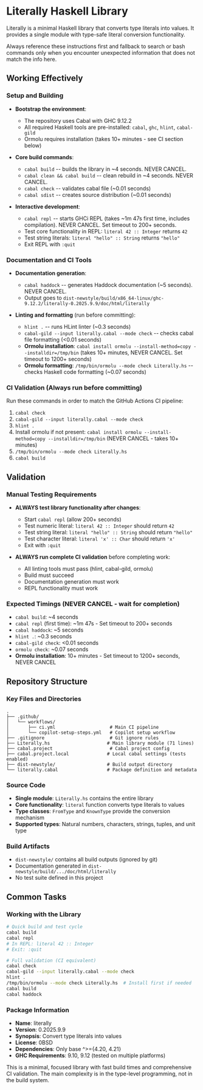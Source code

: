 # Literally Haskell Library

Literally is a minimal Haskell library that converts type literals into values. It provides a single module with type-safe literal conversion functionality.

Always reference these instructions first and fallback to search or bash commands only when you encounter unexpected information that does not match the info here.

## Working Effectively

### Setup and Building
- **Bootstrap the environment**:
  - The repository uses Cabal with GHC 9.12.2
  - All required Haskell tools are pre-installed: `cabal`, `ghc`, `hlint`, `cabal-gild`
  - Ormolu requires installation (takes 10+ minutes - see CI section below)

- **Core build commands**:
  - `cabal build` -- builds the library in ~4 seconds. NEVER CANCEL.
  - `cabal clean && cabal build` -- clean rebuild in ~4 seconds. NEVER CANCEL.
  - `cabal check` -- validates cabal file (~0.01 seconds)
  - `cabal sdist` -- creates source distribution (~0.01 seconds)

- **Interactive development**:
  - `cabal repl` -- starts GHCi REPL (takes ~1m 47s first time, includes compilation). NEVER CANCEL. Set timeout to 200+ seconds.
  - Test core functionality in REPL: `literal 42 :: Integer` returns `42`
  - Test string literals: `literal "hello" :: String` returns `"hello"`
  - Exit REPL with `:quit`

### Documentation and CI Tools
- **Documentation generation**:
  - `cabal haddock` -- generates Haddock documentation (~5 seconds). NEVER CANCEL.
  - Output goes to `dist-newstyle/build/x86_64-linux/ghc-9.12.2/literally-0.2025.9.9/doc/html/literally`

- **Linting and formatting** (run before committing):
  - `hlint .` -- runs HLint linter (~0.3 seconds)
  - `cabal-gild --input literally.cabal --mode check` -- checks cabal file formatting (<0.01 seconds)
  - **Ormolu installation**: `cabal install ormolu --install-method=copy --installdir=/tmp/bin` (takes 10+ minutes, NEVER CANCEL. Set timeout to 1200+ seconds)
  - **Ormolu formatting**: `/tmp/bin/ormolu --mode check Literally.hs` -- checks Haskell code formatting (~0.07 seconds)

### CI Validation (Always run before committing)
Run these commands in order to match the GitHub Actions CI pipeline:
1. `cabal check`
2. `cabal-gild --input literally.cabal --mode check`  
3. `hlint .`
4. Install ormolu if not present: `cabal install ormolu --install-method=copy --installdir=/tmp/bin` (NEVER CANCEL - takes 10+ minutes)
5. `/tmp/bin/ormolu --mode check Literally.hs`
6. `cabal build`

## Validation

### Manual Testing Requirements
- **ALWAYS test library functionality after changes**:
  - Start `cabal repl` (allow 200+ seconds)
  - Test numeric literal: `literal 42 :: Integer` should return `42`
  - Test string literal: `literal "hello" :: String` should return `"hello"`
  - Test character literal: `literal 'x' :: Char` should return `'x'`
  - Exit with `:quit`

- **ALWAYS run complete CI validation** before completing work:
  - All linting tools must pass (hlint, cabal-gild, ormolu)
  - Build must succeed
  - Documentation generation must work
  - REPL functionality must work

### Expected Timings (NEVER CANCEL - wait for completion)
- `cabal build`: ~4 seconds
- `cabal repl` (first time): ~1m 47s - Set timeout to 200+ seconds
- `cabal haddock`: ~5 seconds  
- `hlint .`: ~0.3 seconds
- `cabal-gild check`: <0.01 seconds
- `ormolu check`: ~0.07 seconds
- **Ormolu installation**: 10+ minutes - Set timeout to 1200+ seconds, NEVER CANCEL

## Repository Structure

### Key Files and Directories
```
.
├── .github/
│   └── workflows/
│       ├── ci.yml                    # Main CI pipeline
│       └── copilot-setup-steps.yml   # Copilot setup workflow
├── .gitignore                        # Git ignore rules
├── Literally.hs                     # Main library module (71 lines)
├── cabal.project                     # Cabal project config
├── cabal.project.local              # Local cabal settings (tests enabled)
├── dist-newstyle/                   # Build output directory
└── literally.cabal                  # Package definition and metadata
```

### Source Code
- **Single module**: `Literally.hs` contains the entire library
- **Core functionality**: `literal` function converts type literals to values
- **Type classes**: `FromType` and `KnownType` provide the conversion mechanism
- **Supported types**: Natural numbers, characters, strings, tuples, and unit type

### Build Artifacts
- `dist-newstyle/` contains all build outputs (ignored by git)
- Documentation generated in `dist-newstyle/build/.../doc/html/literally`
- No test suite defined in this project

## Common Tasks

### Working with the Library
```bash
# Quick build and test cycle
cabal build
cabal repl
# In REPL: literal 42 :: Integer
# Exit: :quit

# Full validation (CI equivalent)
cabal check
cabal-gild --input literally.cabal --mode check
hlint .
/tmp/bin/ormolu --mode check Literally.hs  # Install first if needed
cabal build
cabal haddock
```

### Package Information
- **Name**: literally  
- **Version**: 0.2025.9.9
- **Synopsis**: Convert type literals into values
- **License**: 0BSD
- **Dependencies**: Only base ^>={4.20, 4.21}
- **GHC Requirements**: 9.10, 9.12 (tested on multiple platforms)

This is a minimal, focused library with fast build times and comprehensive CI validation. The main complexity is in the type-level programming, not in the build system.